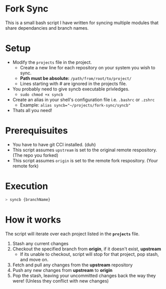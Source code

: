 # Fork Sync
This is a small bash script I have written for syncing multiple modules that share dependancies and branch names.

# Setup
* Modify the `projects` file in the project.
  * Create a new line for each repository on your system you wish to sync.
  * __Path must be absolute:__ `/path/from/root/to/project/`
  * Lines starting with # are ignored in the projects file.
* You probably need to give syncb executable privledges.
  * `sudo chmod +x syncb`
* Create an alias in your shell's configuration file i.e. `.bashrc` or `.zshrc`
  * Example: `alias syncb="~/projects/fork-sync/syncb"`
* Thats all you need!

# Prerequisuites
* You have to have git CCI installed. (duh)
* This script assumes `upstream` is set to the original remote respository. (The repo you forked)
* This script assumes `origin` is set to the remote fork respository. (Your remote fork)

# Execution
```bash
> syncb {branchName}
```

# How it works
The script will iterate over each project listed in the __`projects`__ file.
1. Stash any current changes
2. Checkout the specified branch from __origin__, if it doesn't exist, __upstream__
   * If its unable to checkout, script will stop for that project, pop stash, and move on.
3. Fetch and pull any changes from the __upstream__ repository
4. Push any new changes from __upstream__ to __origin__
5. Pop the stash, leaving your uncommitted changes back the way they were! (Unless they conflict with new changes)

